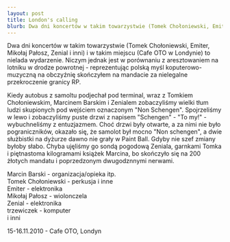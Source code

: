 ```yaml
---
layout: post
title: London's calling
blurb: Dwa dni koncertów w takim towarzystwie (Tomek Chołoniewski, Emiter, Mikołaj Pałosz, Zenial i inni) i w takim miejscu (Cafe OTO w Londynie) to nielada wydarzenie. Niczym jednak jest w porównaniu z aresztowaniem na lotniku w drodze powrotnej - reprezentując polską myśl koputerowo-muzyczną na obczyźnię skończyłem na mandacie za nielegalne przekroczenie granicy RP. 
---
```

Dwa dni koncertów w takim towarzystwie (Tomek Chołoniewski, Emiter, Mikołaj Pałosz, Zenial i inni) i w takim miejscu (Cafe OTO w Londynie) to nielada wydarzenie. Niczym jednak jest w porównaniu z aresztowaniem na lotniku w drodze powrotnej - reprezentując polską myśl koputerowo-muzyczną na obczyźnię skończyłem na mandacie za nielegalne przekroczenie granicy RP. 

Kiedy autobus z samoltu podjechał pod terminal, wraz z Tomkiem Chołoniewskim, Marcinem Barskim i Zenialem zobaczyliśmy wielki tłum ludzi skupionych pod wejściem oznaczonym "Non Schengen". Spojrzeliśmy w lewo i zobaczyliśmy puste drzwi z napisem "Schengen" - "To my!" - wybuchneliśmy z entuzjazmem. Choć drzwi były otwarte, a za nimi nie było pograniczników, okazało się, że samolot był mocno "Non schengen", a dwie służbistki na dyżurze dawno nie grały w Paint Ball. Gdyby nie szef zmiany byłoby słabo. Chyba ujęliśmy go sondą pogodową Zeniala, garnkami Tomka i piętnastoma kilogramami książek Marcina, bo skończyło się na 200 żłotych mandatu i poprzedzonym dwugodznnymi nerwami. 

Marcin Barski - organizacja/opieka itp.<br />
Tomek Chołoniewski - perkusja i inne<br />
Emiter - elektronika<br />
Mikołaj Pałosz - wiolonczela<br />
Zenial - elektronika<br />
trzewiczek - komputer<br />
i inni

15-16.11.2010 - Cafe OTO, Londyn

